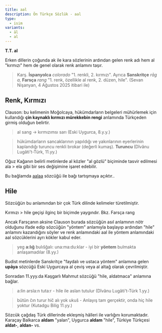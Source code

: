 ```yaml
---
title: aal
description: Ön Türkçe Sözlük - aal
type:
  - isim
variants:
  - āl
  - al
---
```

**T.T. al**

Erken dillerin çoğunda ak ile kara sözlerinin ardından gelen renk adı hem al "kırmızı" hem de genel olarak renk anlamını taşır.

> Karş. **İspanyolca** _colorado_ "1. renkli, 2. kırmızı". Ayrıca **Sanskritçe** _rāga,_ **Farsça** _rang_ "1. renk, özellikle al renk, 2. düzen, hile". (Sevan Nişanyan, 4 Ağustos 2025 itibari ile)

## **Renk, Kırmızı**

Clauson: bu kelimenin Moğolcaya, hükümdarların belgeleri mühürlemek için kullandığı **çin kaynaklı kırmızı mürekkebin rengi** anlamında Türkçeden girmiş olduğun belirtir.

> al sang -> kırmızımsı sarı (Eski Uygurca, 8.y.y.)

>  hükümdarların sancaklarının yapıldığı ve yakınlarının eyerlerinin kaplandığı turuncu renkli brokar (değerli kumaş). **Turuncu&#32;**(Dîvânu Lugâti't-Türk, 11.yy.)

Oğuz Kağanın belirli metinlerde al közler "al gözlü" biçiminde tasvir edilmesi ala > ela gibi bir ses değişimine işaret edebilir.

Bu bağlamda [aalaa](/pt/aalaa) sözcüğü ile bağı tartışmaya açıktır..

## **Hile**

Sözcüğün bu anlamından bir çok Türk dilinde kelimeler türetilmiştir.

Kırmızı > hile geçişi ilginç bir biçimde yaygındır. Bkz. Farsça rang

Ancak Farsçanın aksine Clauson burada sözcüğün asıl anlamının nötr olduğunu ifade edip sözcüğün "yöntem" anlamıyla başlayıp ardından "hile" anlamını kazandığını söyler ve renk anlamındaki aal ile yöntem anlamındaki aal sözcüklerini ayrı kökler kabul eder.

> yeg **a:lığ** bulıšğalı: una:ma:du:klar - iyi bir **yöntem** bulmakta anlaşamadılar  (8.yy.)

Budist metinlerde Sanskritçe "faydalı ve ustaca yöntem" anlamına gelen **upāya** sözcüğü Eski Uygurcaya al çeviş veya al altağ olarak çevrilmiştir.

Sonradan 11.yyy.da Kaşgarlı Mahmut sözcüğü "hile, aldatmaca" anlamına bağlar. 

> a:lin arsla:n tuta:r - hile ile aslan tutulur (Dîvânu Lugâti't-Türk 1.yy.)

> bütün čın turur hič alı yok ukuš - Anlayış tam gerçektir, onda hiç hile yoktur (Kutadgu Bilig 11.yy.)

Sözcük çağdaş Türk dillerinde ekleşmiş hâlleri ile varlığını korumaktadır. Karaçay Balkarca **aldam** "yalan", Uygurca **aldam&#32;**"hile", Türkiye Türkçesi **aldat-**, **aldan-**  vs.
